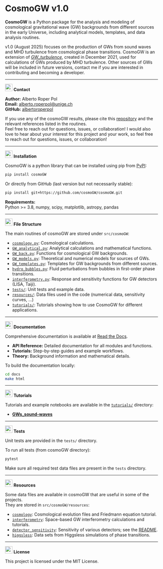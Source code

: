 # CosmoGW v1.0

**CosmoGW** is a Python package for the analysis and modeling of cosmological gravitational wave (GW) backgrounds from different sources in the early Universe, including analytical models, templates, and data analysis routines.

v1.0 (August 2025) focuses on the production of GWs from sound waves and MHD turbulence from
cosmological phase transitions. CosmoGW is an extension of [*GW_turbulence*](https://github.com/AlbertoRoper/GW_turbulence), created in December 2021, used for calculations of GWs produced by MHD turbulence.
Other sources of GWs will be included in future versions, contact me if you are interested
in contributing and becoming a developer.

---

<img src="https://img.icons8.com/ios-filled/50/000000/conference-call.png" width="24" /> **Contact**

**Author:** Alberto Roper Pol  
**Email:** alberto.roperpol@unige.ch  
**GitHub:** [albertoroperpol](https://github.com/albertoroperpol)  

If you use any of the cosmoGW results, please cite this [repository](https://github.com/cosmoGW/cosmoGW) and the relevant references listed in the routines.  
Feel free to reach out for questions, issues, or collaboration!
I would also love to hear about your interest for this project and your work, so feel free to reach out for questions, issues, or collaboration!

---

<img src="https://img.icons8.com/ios-filled/50/000000/download.png" width="24" /> **Installation**

CosmoGW is a python library that can be installed using pip from [PyPI](https://pypi.org/project/cosmoGW):

```sh
pip install cosmoGW
```

Or directly from GitHub (last version but not necessarily stable):

```sh
pip install git+https://github.com/cosmoGW/cosmoGW.git
```

**Requirements:**  
Python >= 3.8, numpy, scipy, matplotlib, astropy, pandas

---

<img src="https://img.icons8.com/ios-filled/50/000000/code-file.png" width="24" /> **File Structure**

The main routines of cosmoGW are stored under `src/cosmoGW`:

- [`cosmology.py`](src/cosmoGW/cosmology.py): Cosmological calculations.
- [`GW_analytical.py`](src/cosmoGW/GW_analytical.py): Analytical calculations and mathematical functions.
- [`GW_back.py`](src/cosmoGW/GW_back.py): Functions for cosmological GW backgrounds.
- [`GW_models.py`](src/cosmoGW/GW_models.py): Theoretical and numerical models for sources of GWs.
- [`GW_templates.py`](src/cosmoGW/GW_templates.py): Templates for GW backgrounds from different sources.
- [`hydro_bubbles.py`](src/cosmoGW/hydro_bubbles.py): Fluid perturbations from bubbles in first-order phase transitions.
- [`interferometry.py`](src/cosmoGW/interferometry.py): Response and sensitivity functions for GW detectors (LISA, Taiji).
- [`tests/`](tests/): Unit tests and example data.
- [`resources/`](src/cosmoGW/resources/): Data files used in the code (numerical data, sensitivity curves, ...)
- [`tutorials/`](tutorials/): Tutorials showing how to use CosmoGW for different applications.

---

<img src="https://img.icons8.com/ios-filled/50/000000/book.png" width="24" /> **Documentation**

Comprehensive documentation is available at [Read the Docs](https://cosmogw-manual.readthedocs.io/).

- **API Reference:** Detailed documentation for all modules and functions.
- **Tutorials:** Step-by-step guides and example workflows.
- **Theory:** Background information and mathematical details.

To build the documentation locally:

```sh
cd docs
make html
```

---

<img src="https://img.icons8.com/ios-filled/50/000000/education.png" width="24" /> **Tutorials**

Tutorials and example notebooks are available in the [`tutorials/`](tutorials/) directory:

- [**GWs_sound-waves**](https://github.com/cosmoGW/cosmoGW/tutorials/GWs_sound-waves)

---

<img src="https://img.icons8.com/ios-filled/50/000000/test-passed.png" width="24" /> **Tests**

Unit tests are provided in the `tests/` directory.

To run all tests (from cosmoGW directory):

```sh
pytest
```

Make sure all required test data files are present in the `tests` directory.

---

<img src="https://img.icons8.com/ios-filled/50/000000/database.png" width="24" /> **Resources**

Some data files are available in cosmoGW that are useful in some of the projects.  
They are stored in `src/cosmoGW/resources`:

- [`cosmology`](src/cosmoGW/resources/cosmology): Cosmological evolution files and Friedmann equation tutorial.
- [`interferometry`](src/cosmoGW/resources/interferometry): Space-based GW interferometry calculations and tutorials.
- [`detector_sensitivity`](src/cosmoGW/resources/detector_sensitivity): Sensitivity of various detectors; see the [README](src/cosmoGW/resources/detector_sensitivity/README.md).
- [`higgsless`](src/cosmoGW/resources/higgsless): Data sets from Higgsless simulations of phase transitions.

---

<img src="https://upload.wikimedia.org/wikipedia/commons/6/6c/License_icon.png" width="24" /> **License**

This project is licensed under the MIT License.
